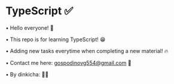 # TypeScript ✅

• Hello everyone! 👋

• This repo is for learning TypeScript! 😁

• Adding new tasks everytime when completing a new material! 🔥

• Contact me here: gospodinovg554@gmail.com 📧

• By dinkicha: 🤜🤛
